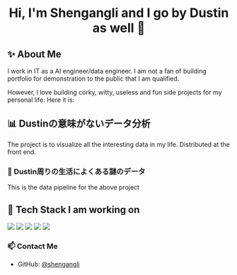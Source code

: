 <h1 align="center">Hi, I'm Shengangli and I go by Dustin as well 👋</h1>

## ✨ About Me
I work in IT as a AI engineer/data engineer. I am not a fan of building portfolio for demonstration to the public that I am qualified.

However, I love building corky, witty, useless and fun side projects for my personal life:
Here it is:
## 📊 Dustinの意味がないデータ分析
The project is to visualize all the interesting data in my life. Distributed at the front end. 

### 🔭 Dustin周りの生活によくある謎のデータ
This is the data pipeline for the above project

## 🧰 Tech Stack I am working on
<p>
  <img src="https://img.shields.io/badge/Python-3776AB?style=flat&logo=python&logoColor=white" />
  <img src="https://img.shields.io/badge/JavaScript-F7DF1E?style=flat&logo=javascript&logoColor=black" />
  <img src="https://img.shields.io/badge/Node.js-339933?style=flat&logo=nodedotjs&logoColor=white" />
  <img src="https://img.shields.io/badge/Supabase-3ECF8E?style=flat&logo=supabase&logoColor=white" />
  <img src="https://img.shields.io/badge/GitHub Actions-2088FF?style=flat&logo=github-actions&logoColor=white" />
</p>

### 📫 Contact Me
- GitHub: [@shengangli](https://github.com/shengangli)
